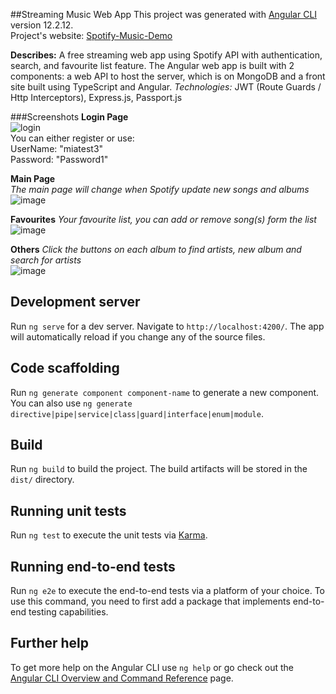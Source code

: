 ##Streaming Music Web App
This project was generated with [Angular CLI](https://github.com/angular/angular-cli) version 12.2.12.  
Project's website: [Spotify-Music-Demo](https://vibrant-sammet-a9d3de.netlify.app)  

**Describes:** A free streaming web app using Spotify API with authentication, search, and favourite list feature. The Angular web app is built with 2 components: a web API to host the server, which is on MongoDB and a front site built using TypeScript and Angular. 
_Technologies:_ JWT (Route Guards / Http Interceptors), Express.js, Passport.js  


###Screenshots
**Login Page**  
![login](https://user-images.githubusercontent.com/65566882/144499763-3a7d4bc2-cea0-4eec-bee2-f73bea602611.png)  
You can either register or use:  
UserName: "miatest3"  
Password: "Password1" 

**Main Page**  
_The main page will change when Spotify update new songs and albums_  
![image](https://user-images.githubusercontent.com/65566882/144500041-94e1ca0d-f2b2-4174-8ac9-911e0f584483.png)  

**Favourites**
_Your favourite list, you can add or remove song(s) form the list_  
![image](https://user-images.githubusercontent.com/65566882/144500152-13647633-fa14-4f70-8dcc-4cce165d19c4.png)  

**Others**
_Click the buttons on each album to find artists, new album and search for artists_  
![image](https://user-images.githubusercontent.com/65566882/144500266-c4ccdc2d-4ced-49f8-8181-98e036f78fff.png)  

## Development server

Run `ng serve` for a dev server. Navigate to `http://localhost:4200/`. The app will automatically reload if you change any of the source files.

## Code scaffolding

Run `ng generate component component-name` to generate a new component. You can also use `ng generate directive|pipe|service|class|guard|interface|enum|module`.

## Build

Run `ng build` to build the project. The build artifacts will be stored in the `dist/` directory.

## Running unit tests

Run `ng test` to execute the unit tests via [Karma](https://karma-runner.github.io).

## Running end-to-end tests

Run `ng e2e` to execute the end-to-end tests via a platform of your choice. To use this command, you need to first add a package that implements end-to-end testing capabilities.

## Further help

To get more help on the Angular CLI use `ng help` or go check out the [Angular CLI Overview and Command Reference](https://angular.io/cli) page.
